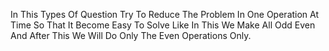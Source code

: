 In This Types Of Question Try To Reduce The Problem In One Operation At Time So That It Become Easy To Solve Like In This We Make All Odd Even And After This We Will Do Only The Even Operations Only.
​